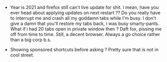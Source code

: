- Year is 2021 and firefox still can't live update for shit. I mean, have you ever head about applying updates on next restart ?? Do you really have to interrupt me and crash all my goddamn tabs while I'm busy. I don't give a damn that you'll restore my tabs back, i was busy smarty-pants. What if i had 20 tabs open in private window then ? Daft fox, pissing me off from time to time. Still, a decent browser. Always a go choice rather than a big corp b.s.

- Showing sponsored shortcuts before asking ? Pretty sure that is not in cool street.
